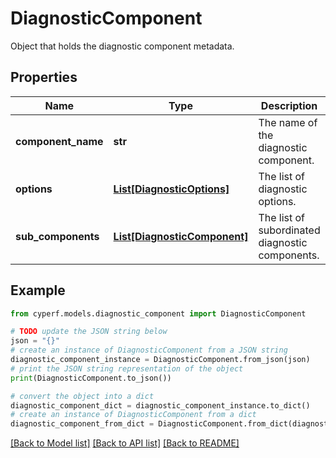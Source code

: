 # DiagnosticComponent

Object that holds the diagnostic component metadata.

## Properties

Name | Type | Description | Notes
------------ | ------------- | ------------- | -------------
**component_name** | **str** | The name of the diagnostic component. | [optional] 
**options** | [**List[DiagnosticOptions]**](DiagnosticOptions.md) | The list of diagnostic options. | [optional] 
**sub_components** | [**List[DiagnosticComponent]**](DiagnosticComponent.md) | The list of subordinated diagnostic components. | [optional] 

## Example

```python
from cyperf.models.diagnostic_component import DiagnosticComponent

# TODO update the JSON string below
json = "{}"
# create an instance of DiagnosticComponent from a JSON string
diagnostic_component_instance = DiagnosticComponent.from_json(json)
# print the JSON string representation of the object
print(DiagnosticComponent.to_json())

# convert the object into a dict
diagnostic_component_dict = diagnostic_component_instance.to_dict()
# create an instance of DiagnosticComponent from a dict
diagnostic_component_from_dict = DiagnosticComponent.from_dict(diagnostic_component_dict)
```
[[Back to Model list]](../README.md#documentation-for-models) [[Back to API list]](../README.md#documentation-for-api-endpoints) [[Back to README]](../README.md)



